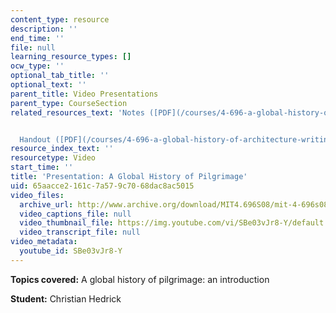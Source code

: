 ```yaml
---
content_type: resource
description: ''
end_time: ''
file: null
learning_resource_types: []
ocw_type: ''
optional_tab_title: ''
optional_text: ''
parent_title: Video Presentations
parent_type: CourseSection
related_resources_text: 'Notes ([PDF](/courses/4-696-a-global-history-of-architecture-writing-seminar-spring-2008/resources/mit4_696s08_project05_notes))


  Handout ([PDF](/courses/4-696-a-global-history-of-architecture-writing-seminar-spring-2008/resources/mit4_696s08_project05_handout))'
resource_index_text: ''
resourcetype: Video
start_time: ''
title: 'Presentation: A Global History of Pilgrimage'
uid: 65aacce2-161c-7a57-9c70-68dac8ac5015
video_files:
  archive_url: http://www.archive.org/download/MIT4.696S08/mit-4-696s08-christian-hedrick_300k.mp4
  video_captions_file: null
  video_thumbnail_file: https://img.youtube.com/vi/SBe03vJr8-Y/default.jpg
  video_transcript_file: null
video_metadata:
  youtube_id: SBe03vJr8-Y
---
```


**Topics covered:** A global history of pilgrimage: an introduction

**Student:** Christian Hedrick



